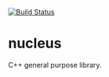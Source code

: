 [![Build Status](https://travis-ci.org/tiaanl/nucleus.svg?branch=master)](https://travis-ci.org/tiaanl/nucleus)

# nucleus
C++ general purpose library.

